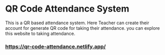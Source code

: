 # QR Code Attendance System

This is a QR based attendance system. Here Teacher can create their account for generate QR code for taking their attendance. you can explore this website to taking attendance.

### https://qr-code-attendance.netlify.app/
